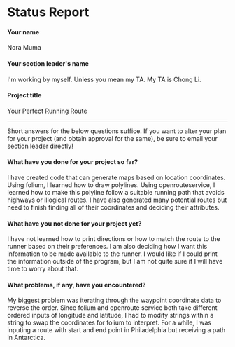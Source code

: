 # Status Report

#### Your name

Nora Muma

#### Your section leader's name

I'm working by myself. Unless you mean my TA. My TA is Chong Li.

#### Project title

Your Perfect Running Route

***

Short answers for the below questions suffice. If you want to alter your plan for your project (and obtain approval for the same), be sure to email your section leader directly!

#### What have you done for your project so far?

I have created code that can generate maps based on location coordinates. Using folium, I learned how to draw polylines. Using openrouteservice, I learned how to make this polyline follow a suitable running path that avoids highways or illogical routes. I have also generated many potential routes but need to finish finding all of their coordinates and deciding their attributes.

#### What have you not done for your project yet?

I have not learned how to print directions or how to match the route to the runner based on their preferences. I am also deciding how I want this information to be made available to the runner. I would like if I could print the information outside of the program, but I am not quite sure if I will have time to worry about that. 

#### What problems, if any, have you encountered?

My biggest problem was iterating through the waypoint coordinate data to reverse the order. Since folium and openroute service both take different ordered inputs of longitude and latitude, I had to modify strings within a string to swap the coordinates for folium to interpret. For a while, I was inputing a route with start and end point in Philadelphia but receiving a path in Antarctica.
